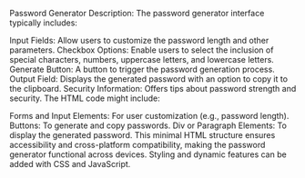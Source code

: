 Password Generator Description:
The password generator interface typically includes:

Input Fields: Allow users to customize the password length and other parameters.
Checkbox Options: Enable users to select the inclusion of special characters, numbers, uppercase letters, and lowercase letters.
Generate Button: A button to trigger the password generation process.
Output Field: Displays the generated password with an option to copy it to the clipboard.
Security Information: Offers tips about password strength and security.
The HTML code might include:

Forms and Input Elements: For user customization (e.g., password length).
Buttons: To generate and copy passwords.
Div or Paragraph Elements: To display the generated password.
This minimal HTML structure ensures accessibility and cross-platform compatibility, making the password generator functional across devices. Styling and dynamic features can be added with CSS and JavaScript.






